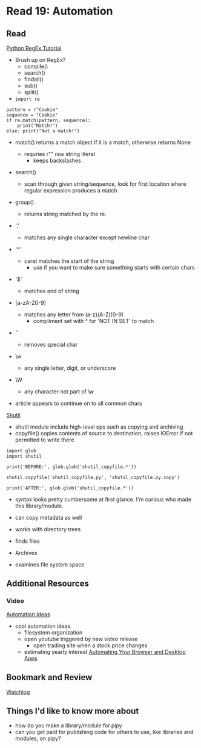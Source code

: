 # Read 19: Automation

## Read
[Python RegEx Tutorial](https://www.datacamp.com/community/tutorials/python-regular-expression-tutorial)
- Brush up on RegEx?
  - compile()
  - search()
  - findall()
  - sub()
  - split()
- `import re`
```
pattern = r"Cookie"
sequence = "Cookie"
if re.match(pattern, sequence):
    print("Match!")
else: print("Not a match!")
```
- match() returns a match object if it is a match, otherwise returns None
  - requries r"" raw string literal
    - keeps backslashes
- search()
  - scan through given string/sequence, look for first location where regular expression produces a match
- group()
  - returns string matched by the re. 
- '.'
  - matches any single character except newline char
- '^'
  - caret matches the start of the string
    - use if you want to make sure something starts with certain chars
- '$'
  - matches end of string
- [a-zA-Z0-9]
  - matches any letter from (a-z)(A-Z)(0-9)
    - compliment set with ^ for 'NOT IN SET' to match
- '\'
  - removes special char
- \w
  - any single letter, digit, or underscore
- \W
  - any character not part of \w

- article appears to continue on to all common chars


[Shutil](https://pymotw.com/3/shutil/)
- shutil module include high-level ops such as copying and archiving
- copyfile() copies contents of source to destination, raises IOError if not permitted to write there
```
import glob
import shutil

print('BEFORE:', glob.glob('shutil_copyfile.*'))

shutil.copyfile('shutil_copyfile.py', 'shutil_copyfile.py.copy')

print('AFTER:', glob.glob('shutil_copyfile.*'))
```

- syntax looks pretty cumbersome at first glance. I'm curious who made this library/module.


- can copy metadata as well
- works with directory trees
- finds files
- Archives
- examines file system space


## Additional Resources

### Video
[Automation Ideas](https://www.youtube.com/watch?v=qbW6FRbaSl0&t=69s)
- cool automation ideas
  - filesystem organization
  - open youtube triggered by new video release
    - open trading site when a stock price changes
  - estimating yearly interest
[Automating Your Browser and Desktop Apps](https://www.youtube.com/watch?v=dZLyfbSQPXI)

## Bookmark and Review
[Watchlog](https://pythonhosted.org/watchdog/)

## Things I'd like to know more about
- how do you make a library/module for pipy
- can you get paid for publishing code for others to use, like libraries and modules, on pipy?
